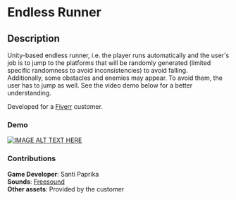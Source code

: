 # Endless Runner

## Description
Unity-based endless runner, i.e. the player runs automatically and the user's job is to jump to the platforms that will be randomly generated (limited specific randomness to avoid inconsistencies) to avoid falling.  
Additionally, some obstacles and enemies may appear. To avoid them, the user has to jump as well. See the video demo below for a better understanding.

Developed for a [Fiverr](fiverr.com) customer.

### Demo
[![IMAGE ALT TEXT HERE](https://img.youtube.com/vi/KN1dEamu5ec/0.jpg)](https://youtu.be/KN1dEamu5ec)

### Contributions
**Game Developer**: Santi Paprika     
**Sounds**: [Freesound](https://freesound.org/)         
**Other assets**: Provided by the customer  

